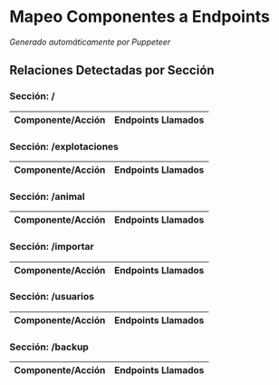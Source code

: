 # Mapeo Componentes a Endpoints

*Generado automáticamente por Puppeteer*

## Relaciones Detectadas por Sección

### Sección: /

| Componente/Acción | Endpoints Llamados |
|---------------|-------------------|

### Sección: /explotaciones

| Componente/Acción | Endpoints Llamados |
|---------------|-------------------|

### Sección: /animal

| Componente/Acción | Endpoints Llamados |
|---------------|-------------------|

### Sección: /importar

| Componente/Acción | Endpoints Llamados |
|---------------|-------------------|

### Sección: /usuarios

| Componente/Acción | Endpoints Llamados |
|---------------|-------------------|

### Sección: /backup

| Componente/Acción | Endpoints Llamados |
|---------------|-------------------|

